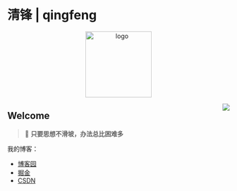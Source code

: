 # 清锋 | qingfeng

<div>
<p align="center">
    <a href="https://dunwu.github.io/" target="_blank" rel="noopener noreferrer">
        <img src="https://raw.githubusercontent.com/dunwu/images/master/common/dunwu-logo-200.png" alt="logo" width="150px"/>
    </a>
</p>
</div>
<img align="right" src="https://github-readme-stats.vercel.app/api?username=qingfeng&show_icons=true&icon_color=805AD5&text_color=718096&bg_color=ffffff&hide_title=true" />

## Welcome

> 🍵 **只要思想不滑坡，办法总比困难多**

我的博客：

- [博客园](https://www.cnblogs.com/imaya/)
- [掘金](https://juejin.cn/user/4265760848358365)
- [CSDN](https://blog.csdn.net/Steve_Hao)
